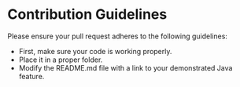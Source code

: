 # Contribution Guidelines

Please ensure your pull request adheres to the following guidelines:

- First, make sure your code is working properly.
- Place it in a proper folder.
- Modify the README.md file with a link to your demonstrated Java feature.